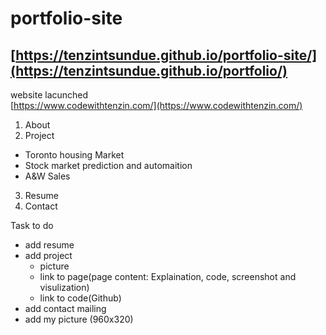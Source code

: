 # portfolio-site

[https://tenzintsundue.github.io/portfolio-site/](https://tenzintsundue.github.io/portfolio/)
---
website lacunched<br>
[https://www.codewithtenzin.com/](https://www.codewithtenzin.com/)

1. About
2. Project
- Toronto housing Market
- Stock market prediction and automaition
- A&W Sales 
3. Resume
4. Contact


Task to do
- add resume
- add project
  - picture
  - link to page(page content: Explaination, code, screenshot and visulization) 
  - link to code(Github)
- add contact mailing
- add my picture (960x320)
